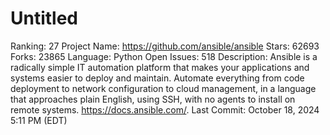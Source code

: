 # Untitled

Ranking: 27
Project Name: https://github.com/ansible/ansible
Stars: 62693
Forks: 23865
Language: Python
Open Issues: 518
Description: Ansible is a radically simple IT automation platform that makes your applications and systems easier to deploy and maintain. Automate everything from code deployment to network configuration to cloud management, in a language that approaches plain English, using SSH, with no agents to install on remote systems. https://docs.ansible.com/.
Last Commit: October 18, 2024 5:11 PM (EDT)